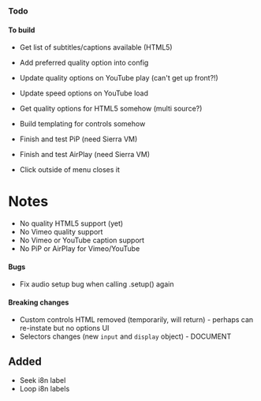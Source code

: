 ### Todo

#### To build
- Get list of subtitles/captions available (HTML5)
- Add preferred quality option into config
- Update quality options on YouTube play (can't get up front?!)
- Update speed options on YouTube load

- Get quality options for HTML5 somehow (multi source?)
- Build templating for controls somehow
- Finish and test PiP (need Sierra VM)
- Finish and test AirPlay (need Sierra VM)

- Click outside of menu closes it

# Notes
- No quality HTML5 support (yet)
- No Vimeo quality support
- No Vimeo or YouTube caption support
- No PiP or AirPlay for Vimeo/YouTube

#### Bugs
- Fix audio setup bug when calling .setup() again

#### Breaking changes
- Custom controls HTML removed (temporarily, will return) - perhaps can re-instate but no options UI
- Selectors changes (new `input` and `display` object) - DOCUMENT

## Added
- Seek i8n label
- Loop i8n labels
